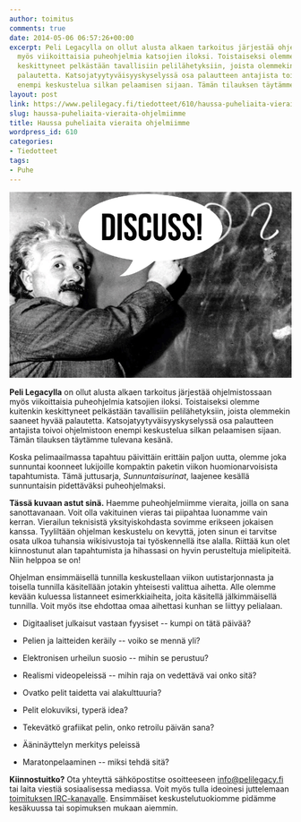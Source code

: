 ```yaml
---
author: toimitus
comments: true
date: 2014-05-06 06:57:26+00:00
excerpt: Peli Legacylla on ollut alusta alkaen tarkoitus järjestää ohjelmistossaan
  myös viikoittaisia puheohjelmia katsojien iloksi. Toistaiseksi olemme kuitenkin
  keskittyneet pelkästään tavallisiin pelilähetyksiin, joista olemmekin saaneet hyvää
  palautetta. Katsojatyytyväisyyskyselyssä osa palautteen antajista toivoi ohjelmistoon
  enempi keskustelua silkan pelaamisen sijaan. Tämän tilauksen täytämme nyt.
layout: post
link: https://www.pelilegacy.fi/tiedotteet/610/haussa-puheliaita-vieraita-ohjelmiimme
slug: haussa-puheliaita-vieraita-ohjelmiimme
title: Haussa puheliaita vieraita ohjelmiimme
wordpress_id: 610
categories:
- Tiedotteet
tags:
- Puhe
---
```


[![Keskustelkaa!](/uploads/2014/05/discuss.jpg)](/uploads/2014/05/discuss.jpg)

**Peli Legacylla** on ollut alusta alkaen tarkoitus järjestää ohjelmistossaan myös viikoittaisia puheohjelmia katsojien iloksi. Toistaiseksi olemme kuitenkin keskittyneet pelkästään tavallisiin pelilähetyksiin, joista olemmekin saaneet hyvää palautetta. Katsojatyytyväisyyskyselyssä osa palautteen antajista toivoi ohjelmistoon enempi keskustelua silkan pelaamisen sijaan. Tämän tilauksen täytämme tulevana kesänä.

Koska pelimaailmassa tapahtuu päivittäin erittäin paljon uutta, olemme joka sunnuntai koonneet lukijoille kompaktin paketin viikon huomionarvoisista tapahtumista. Tämä juttusarja, _Sunnuntaisurinat_, laajenee kesällä sunnuntaisin pidettäväksi puheohjelmaksi.

**Tässä kuvaan astut sinä.** Haemme puheohjelmiimme vieraita, joilla on sana sanottavanaan. Voit olla vakituinen vieras tai piipahtaa luonamme vain kerran. Vierailun teknisistä yksityiskohdasta sovimme erikseen jokaisen kanssa. Tyyliltään ohjelman keskustelu on kevyttä, joten sinun ei tarvitse osata ulkoa tuhansia wikisivustoja tai työskennellä itse alalla. Riittää kun olet kiinnostunut alan tapahtumista ja hihassasi on hyvin perusteltuja mielipiteitä. Niin helppoa se on!

Ohjelman ensimmäisellä tunnilla keskustellaan viikon uutistarjonnasta ja toisella tunnilla käsitellään jotakin yhteisesti valittua aihetta. Alle olemme kevään kuluessa listanneet esimerkkiaiheita, joita käsitellä jälkimmäisellä tunnilla. Voit myös itse ehdottaa omaa aihettasi kunhan se liittyy pelialaan.




    
  * Digitaaliset julkaisut vastaan fyysiset -- kumpi on tätä päivää?

    
  * Pelien ja laitteiden keräily -- voiko se mennä yli?

    
  * Elektronisen urheilun suosio -- mihin se perustuu?

    
  * Realismi videopeleissä -- mihin raja on vedettävä vai onko sitä?

    
  * Ovatko pelit taidetta vai alakulttuuria?

    
  * Pelit elokuviksi, typerä idea?

    
  * Tekevätkö grafiikat pelin, onko retroilu päivän sana?

    
  * Ääninäyttelyn merkitys peleissä

    
  * Maratonpelaaminen -- miksi tehdä sitä?



**Kiinnostuitko?** Ota yhteyttä sähköpostitse osoitteeseen info@pelilegacy.fi tai laita viestiä sosiaalisessa mediassa. Voit myös tulla ideoinesi juttelemaan [toimituksen IRC-kanavalle](http://webchat.ircnet.net/?channels=pelilegacy). Ensimmäiset keskustelutuokiomme pidämme kesäkuussa tai sopimuksen mukaan aiemmin.

